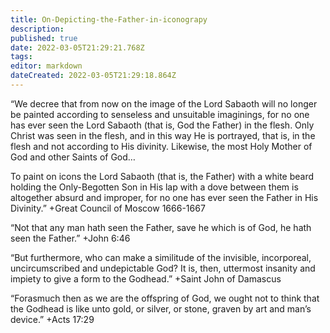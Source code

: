 ```yaml
---
title: On-Depicting-the-Father-in-iconograpy
description: 
published: true
date: 2022-03-05T21:29:21.768Z
tags: 
editor: markdown
dateCreated: 2022-03-05T21:29:18.864Z
---
```


“We decree that from now on the image of the Lord Sabaoth will no longer be painted according to senseless and unsuitable imaginings, for no one has ever seen the Lord Sabaoth (that is, God the Father) in the flesh. Only Christ was seen in the flesh, and in this way He is portrayed, that is, in the flesh and not according to His divinity. Likewise, the most Holy Mother of God and other Saints of God…

To paint on icons the Lord Sabaoth (that is, the Father) with a white beard holding the Only-Begotten Son in His lap with a dove between them is altogether absurd and improper, for no one has ever seen the Father in His Divinity.”
+Great Council of Moscow 1666-1667

“Not that any man hath seen the Father, save he which is of God, he hath seen the Father.”
+John 6:46

“But furthermore, who can make a similitude of the invisible, incorporeal, uncircumscribed and undepictable God? It is, then, uttermost insanity and impiety to give a form to the Godhead.”
+Saint John of Damascus

“Forasmuch then as we are the offspring of God, we ought not to think that the Godhead is like unto gold, or silver, or stone, graven by art and man’s device.”
+Acts 17:29
